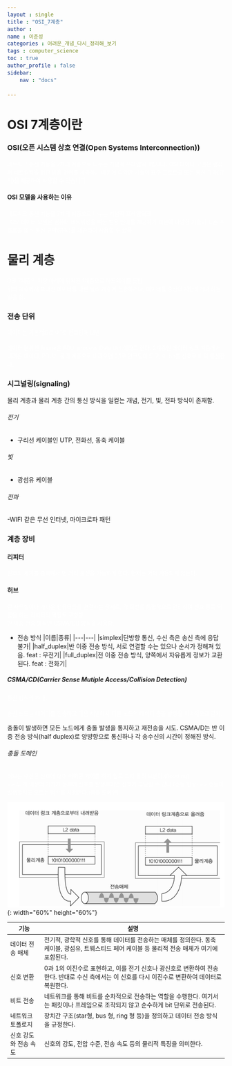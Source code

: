 ```yaml
---
layout : single
title : "OSI_7계층"
author : 
name : 이준성
categories : 어려운_개념_다시_정리해_보기
tags : computer_science
toc : true
author_profile : false
sidebar:
    nav : "docs"

---
```


# OSI 7계층이란

### OSI(오픈 시스템 상호 연결(Open Systems Interconnection))

<span style = "color:white; font-size:90%">네트워크 통신 기능을 7개의 계층으로 나누는 개념적 프레임워크입니다. OSI 데이터 모델은 컴퓨터 네트워킹을 위한 범용 언어를 제공하기 때문에 다양한 기술이 표준 프로토콜 또는 통신 규약(규칙)을 제공하여 사용할 수 있습니다.  
</span>

#### OSI 모델을 사용하는 이유

<span style = "color:white; font-size:90%">네트워크 통신 기능을 7개의 계층으로 나누는 개념적 프레임워크<br>. OSI 데이터 모델은 컴퓨터 네트워킹을 위한 범용 언어를 제공하기 때문에 다양한 기술이 표준 프로토콜 또는 통신 규약(규칙)을 제공하여 사용할 수 있음.  
</span>

# 물리 계층

<span style = "color:white; font-size:90%">OSI 7계층의 가장 아래에 위치한 1계층으로 하드웨어를 뜻함.<br>
위의 계층에서 보내진 데이터를 다른 물리 계층에 전송하거나, 데이터를 중간에 차단하거나 하는 일을 함.<br>
</span>

### 전송 단위
<span style = "color:white; font-size:90%">데이터는 기본적으로 0,1로 인코딩해 보냄.<br>
<br>
데이터 단위인 Frame은 PDU, process Data Unit이라고 한다. 2계층인 데이터 링크 계층에서 내려온 데이터, PDU가 물리 계층으로 내려오면 0,1로 인코딩이 되고, 이 bit를 신호로 바꿔 통신한다.<br>
</span>





### 시그널링(signaling)
물리 계층과 물리 계층 간의 통신 방식을 일컫는 개념, 전기, 빛, 전파 방식이 존재함.

###### 전기
- 구리선 케이블인 UTP, 전화선, 동축 케이블

###### 빛 
- 광섬유 케이블

###### 전파 
-WIFI 같은 무선 인터넷, 마이크로파 패턴

### 계층 장비

#### 리피터

<span style = "color:white; font-size:90%">신호의 세기를 증폭해서 먼 거리 통신을 가능하게 한다. 현재는 거의 사용되지 않는다.
</span>


#### 허브

<span style = "color:white; font-size:90%">한 사무실이나 가까운 컴퓨터들을 연결하는 장치로, 각 회선을 통합적으로 관리하며 신호 증폭 역할을 하는 리피터의 역할도 포함함.<br>
반 이중 전송 방식인 CSMA/CD 방식을 사용함.<br>
</span>

- 전송 방식
|이름|종류|
|---|---|
|simplex|단방향 통신, 수신 측은 송신 측에 응답 불가|
|half_duplex|반 이중 전송 방식, 서로 연결할 수는 있으나 순서가 정해져 있음. feat : 무전기|
|full_duplex|전 이중 전송 방식, 양쪽에서 자유롭게 정보가 교환된다.  feat : 전화기|

##### CSMA/CD(Carrier Sense Mutiple Access/Collision Detection)

<span style = "color:white; font-size:90%">통신 방식의 하나.<br>
<br>
송신 노드는 데이터를 전송하고 다음 채널에서 다른 노드의 데이터 충돌 발생을 지속적으로 감지.<br>

충돌이 발생하면 모든 노드에게 충돌 발생을 통지하고 재전송을 시도.
CSMA/D는 반 이중 전송 방식(half duplex)로 양뱡향으로 통신하나 각 송수신의 시간이 정해진 방식.
</span>

###### 충돌 도메인

<span style = "color:white; font-size:90%">허브는 수신한 신호에 대해 어떠한 제어를 하지 않고 그저 흘려 보낸다.(flooding) <br>
=> 두 개 이상의 기기가 동시에 신호를 발생시키면 신호가 부딪힐 수 있다.(충돌 현상)
=> 충돌이 발생할지도 모르는 범위를 지정한다.(충돌 도메인)
</span>


!["물리계층의 구조"](/assets/images/osi_1.png){: width="60%" height="60%"}

|기능|설명|
|---|---|
|데이터 전송 매체|전기적, 광학적 신호를 통해 데이터를 전송하는 매체를 정의한다. 동축 케이블, 광섬유, 트웨스티드 페어 케이블 등 물리적 전송 매체가 여기에 포함된다.|
|신호 변환|0과 1의 이진수로 표현하고, 이를 전기 신호나 광신호로 변환하여 전송한다. 반대로 수신 측에서는 이 신호를 다시 이진수로 변환하여 데이터로 복원한다.|
|비트 전송|네트워크를 통해 비트를 순차적으로 전송하는 역할을 수행한다. 여기서는 패킷이나 프레임으로 조작되지 않고 순수하게 bit 단위로 전송된다.|
|네트워크 토폴로지|장치간 구조(star형, bus 형, ring 형 등)을 정의하고 데이터 전송 방식을 규정한다.|
|신호 강도와 전송 속도|신호의 강도, 전압 수준, 전송 속도 등의 물리적 특징을 의미한다.|





